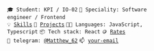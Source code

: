 <code>🎓 Student: KPI / IO-02</code>
<code>👷 Speciality: Software engineer / Frontend</code><br>
<code>💡 [Skills](SKILLS.md)</code>
<code>🧻 [Projects](PROJECTS.md)</code>
<code>🧑‍💻 Languages: JavaScript, Typescript</code>
<code>📦 Tech stack: React</code>
<code>🪙 [Rates](RATES.md)</code><br>
<code>💬 telegram: [@Matthew_62](https://telegram.me/Matthew_62)</code>
<code>📫 [your-email](mailto:matveyka1971@gmail.com)</code>

